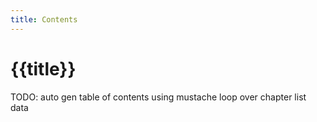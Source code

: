 ```yaml
---
title: Contents
---
```


# {{title}}

TODO: auto gen table of contents using mustache loop over chapter list data